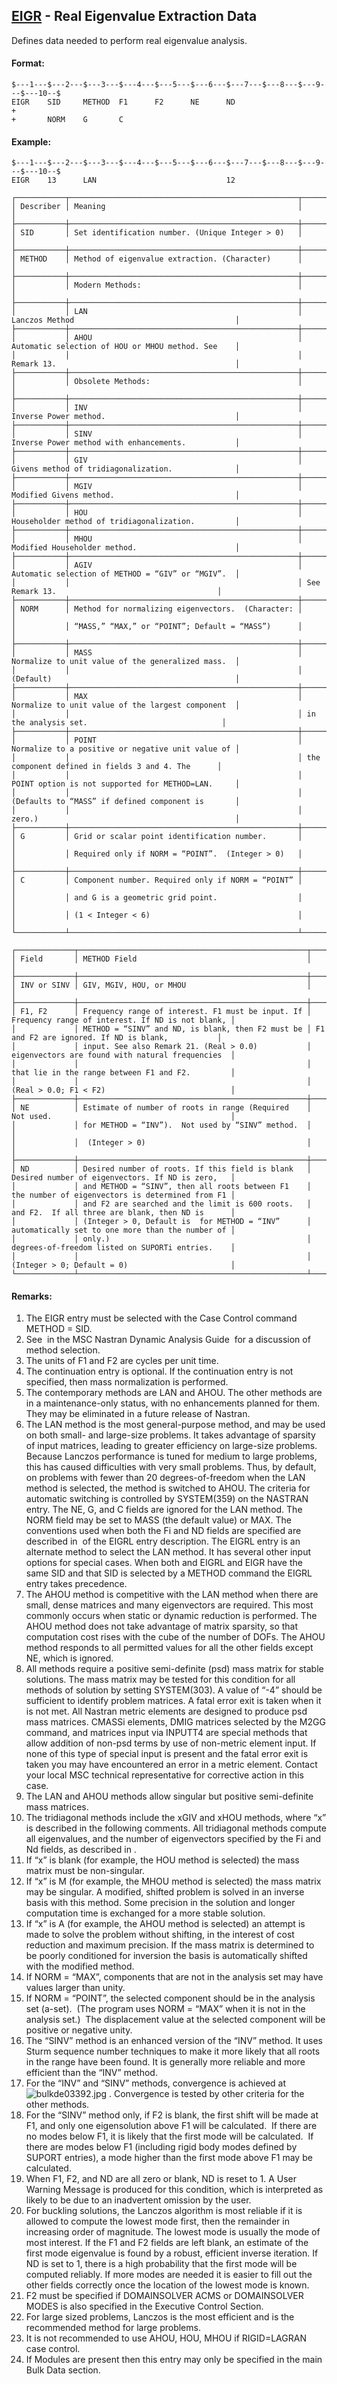 ## [EIGR](https://help.hexagonmi.com/bundle/MSC_Nastran_2022.4/page/Nastran_Combined_Book/qrg/bulkde/TOC.EIGR.xhtml) - Real Eigenvalue Extraction Data

Defines data needed to perform real eigenvalue analysis.

#### Format:

```nastran
$---1---$---2---$---3---$---4---$---5---$---6---$---7---$---8---$---9---$---10--$
EIGR    SID     METHOD  F1      F2      NE      ND                      +       
+       NORM    G       C                                                       
```

#### Example:

```nastran
$---1---$---2---$---3---$---4---$---5---$---6---$---7---$---8---$---9---$---10--$
EIGR    13      LAN                             12                              
```

```text
┌───────────┬───────────────────────────────────────────────────┬───────────────────────────────────────────────────┐
│ Describer │ Meaning                                           │                                                   │
├───────────┼───────────────────────────────────────────────────┼───────────────────────────────────────────────────┤
│ SID       │ Set identification number. (Unique Integer > 0)   │                                                   │
├───────────┼───────────────────────────────────────────────────┼───────────────────────────────────────────────────┤
│ METHOD    │ Method of eigenvalue extraction. (Character)      │                                                   │
├───────────┼───────────────────────────────────────────────────┼───────────────────────────────────────────────────┤
│           │ Modern Methods:                                   │                                                   │
├───────────┼───────────────────────────────────────────────────┼───────────────────────────────────────────────────┤
│           │ LAN                                               │ Lanczos Method                                    │
├───────────┼───────────────────────────────────────────────────┼───────────────────────────────────────────────────┤
│           │ AHOU                                              │ Automatic selection of HOU or MHOU method. See    │
│           │                                                   │ Remark 13.                                        │
├───────────┼───────────────────────────────────────────────────┼───────────────────────────────────────────────────┤
│           │ Obsolete Methods:                                 │                                                   │
├───────────┼───────────────────────────────────────────────────┼───────────────────────────────────────────────────┤
│           │ INV                                               │ Inverse Power method.                             │
├───────────┼───────────────────────────────────────────────────┼───────────────────────────────────────────────────┤
│           │ SINV                                              │ Inverse Power method with enhancements.           │
├───────────┼───────────────────────────────────────────────────┼───────────────────────────────────────────────────┤
│           │ GIV                                               │ Givens method of tridiagonalization.              │
├───────────┼───────────────────────────────────────────────────┼───────────────────────────────────────────────────┤
│           │ MGIV                                              │ Modified Givens method.                           │
├───────────┼───────────────────────────────────────────────────┼───────────────────────────────────────────────────┤
│           │ HOU                                               │ Householder method of tridiagonalization.         │
├───────────┼───────────────────────────────────────────────────┼───────────────────────────────────────────────────┤
│           │ MHOU                                              │ Modified Householder method.                      │
├───────────┼───────────────────────────────────────────────────┼───────────────────────────────────────────────────┤
│           │ AGIV                                              │ Automatic selection of METHOD = “GIV” or “MGIV”.  │
│           │                                                   │ See Remark 13.                                    │
├───────────┼───────────────────────────────────────────────────┼───────────────────────────────────────────────────┤
│ NORM      │ Method for normalizing eigenvectors.  (Character: │                                                   │
│           │ “MASS,” “MAX,” or “POINT”; Default = “MASS”)      │                                                   │
├───────────┼───────────────────────────────────────────────────┼───────────────────────────────────────────────────┤
│           │ MASS                                              │ Normalize to unit value of the generalized mass.  │
│           │                                                   │ (Default)                                         │
├───────────┼───────────────────────────────────────────────────┼───────────────────────────────────────────────────┤
│           │ MAX                                               │ Normalize to unit value of the largest component  │
│           │                                                   │ in the analysis set.                              │
├───────────┼───────────────────────────────────────────────────┼───────────────────────────────────────────────────┤
│           │ POINT                                             │ Normalize to a positive or negative unit value of │
│           │                                                   │ the component defined in fields 3 and 4. The      │
│           │                                                   │ POINT option is not supported for METHOD=LAN.     │
│           │                                                   │ (Defaults to “MASS” if defined component is       │
│           │                                                   │ zero.)                                            │
├───────────┼───────────────────────────────────────────────────┼───────────────────────────────────────────────────┤
│ G         │ Grid or scalar point identification number.       │                                                   │
│           │ Required only if NORM = “POINT”.  (Integer > 0)   │                                                   │
├───────────┼───────────────────────────────────────────────────┼───────────────────────────────────────────────────┤
│ C         │ Component number. Required only if NORM = “POINT” │                                                   │
│           │ and G is a geometric grid point.                  │                                                   │
│           │ (1 < Integer < 6)                                 │                                                   │
└───────────┴───────────────────────────────────────────────────┴───────────────────────────────────────────────────┘
```

```text
┌─────────────┬───────────────────────────────────────────────────┬──────────────────────────────────────────────────┐
│ Field       │ METHOD Field                                      │                                                  │
├─────────────┼───────────────────────────────────────────────────┼──────────────────────────────────────────────────┤
│ INV or SINV │ GIV, MGIV, HOU, or MHOU                           │                                                  │
├─────────────┼───────────────────────────────────────────────────┼──────────────────────────────────────────────────┤
│ F1, F2      │ Frequency range of interest. F1 must be input. If │ Frequency range of interest. If ND is not blank, │
│             │ METHOD = “SINV” and ND, is blank, then F2 must be │ F1 and F2 are ignored. If ND is blank,           │
│             │ input. See also Remark 21. (Real > 0.0)           │ eigenvectors are found with natural frequencies  │
│             │                                                   │ that lie in the range between F1 and F2.         │
│             │                                                   │ (Real > 0.0; F1 < F2)                            │
├─────────────┼───────────────────────────────────────────────────┼──────────────────────────────────────────────────┤
│ NE          │ Estimate of number of roots in range (Required    │ Not used.                                        │
│             │ for METHOD = “INV”).  Not used by “SINV” method.  │                                                  │
│             │  (Integer > 0)                                    │                                                  │
├─────────────┼───────────────────────────────────────────────────┼──────────────────────────────────────────────────┤
│ ND          │ Desired number of roots. If this field is blank   │ Desired number of eigenvectors. If ND is zero,   │
│             │ and METHOD = “SINV”, then all roots between F1    │ the number of eigenvectors is determined from F1 │
│             │ and F2 are searched and the limit is 600 roots.   │ and F2.  If all three are blank, then ND is      │
│             │ (Integer > 0, Default is  for METHOD = “INV”      │ automatically set to one more than the number of │
│             │ only.)                                            │ degrees-of-freedom listed on SUPORTi entries.    │
│             │                                                   │ (Integer > 0; Default = 0)                       │
└─────────────┴───────────────────────────────────────────────────┴──────────────────────────────────────────────────┘
```

#### Remarks:

1. The EIGR entry must be selected with the Case Control command METHOD = SID.
2. See   in the  MSC Nastran Dynamic Analysis Guide  for a discussion of method selection.
3. The units of F1 and F2 are cycles per unit time.
4. The continuation entry is optional. If the continuation entry is not specified, then mass normalization is performed.
5. The contemporary methods are LAN and AHOU. The other methods are in a maintenance-only status, with no enhancements planned for them. They may be eliminated in a future release of Nastran.
6. The LAN method is the most general-purpose method, and may be used on both small- and large-size problems. It takes advantage of sparsity of input matrices, leading to greater efficiency on large-size problems. Because Lanczos performance is tuned for medium to large problems, this has caused difficulties with very small problems. Thus, by default, on problems with fewer than 20 degrees-of-freedom when the LAN method is selected, the method is switched to AHOU. The criteria for automatic switching is controlled by SYSTEM(359) on the NASTRAN entry. The NE, G, and C fields are ignored for the LAN method. The NORM field may be set to MASS (the default value) or MAX. The conventions used when both the Fi and ND fields are specified are described in   of the EIGRL entry description. The EIGRL entry is an alternate method to select the LAN method. It has several other input options for special cases. When both and EIGRL and EIGR have the same SID and that SID is selected by a METHOD command the EIGRL entry takes precedence.
7. The AHOU method is competitive with the LAN method when there are small, dense matrices and many eigenvectors are required. This most commonly occurs when static or dynamic reduction is performed. The AHOU method does not take advantage of matrix sparsity, so that computation cost rises with the cube of the number of DOFs. The AHOU method responds to all permitted values for all the other fields except NE, which is ignored.
8. All methods require a positive semi-definite (psd) mass matrix for stable solutions. The mass matrix may be tested for this condition for all methods of solution by setting SYSTEM(303). A value of “-4” should be sufficient to identify problem matrices. A fatal error exit is taken when it is not met. All Nastran metric elements are designed to produce psd mass matrices. CMASSi elements, DMIG matrices selected by the M2GG command, and matrices input via INPUTT4 are special methods that allow addition of non-psd terms by use of non-metric element input. If none of this type of special input is present and the fatal error exit is taken you may have encountered an error in a metric element. Contact your local MSC technical representative for corrective action in this case.
9. The LAN and AHOU methods allow singular but positive semi-definite mass matrices.
10. The tridiagonal methods include the xGIV and xHOU methods, where “x” is described in the following comments. All tridiagonal methods compute all eigenvalues, and the number of eigenvectors specified by the Fi and Nd fields, as described in  .
11. If “x” is blank (for example, the HOU method is selected) the mass matrix must be non-singular.
12. If “x” is M (for example, the MHOU method is selected) the mass matrix may be singular. A modified, shifted problem is solved in an inverse basis with this method. Some precision in the solution and longer computation time is exchanged for a more stable solution.
13. If “x” is A (for example, the AHOU method is selected) an attempt is made to solve the problem without shifting, in the interest of cost reduction and maximum precision. If the mass matrix is determined to be poorly conditioned for inversion the basis is automatically shifted with the modified method.
14. If NORM = “MAX”, components that are not in the analysis set may have values larger than unity.
15. If NORM = “POINT”, the selected component should be in the analysis set (a-set).  (The program uses NORM = “MAX” when it is not in the analysis set.)  The displacement value at the selected component will be positive or negative unity.
16. The “SINV” method is an enhanced version of the “INV” method. It uses Sturm sequence number techniques to make it more likely that all roots in the range have been found. It is generally more reliable and more efficient than the “INV” method.
17. For the “INV” and “SINV” methods, convergence is achieved at  ![bulkde03392.jpg](https://help-be.hexagonmi.com/bundle/MSC_Nastran_2022.4/page/Nastran_Combined_Book/qrg/bulkde/../../../assets/bulkde03392.jpg?_LANG=enus) . Convergence is tested by other criteria for the other methods.
18. For the “SINV” method only, if F2 is blank, the first shift will be made at F1, and only one eigensolution above F1 will be calculated.  If there are no modes below F1, it is likely that the first mode will be calculated.  If there are modes below F1 (including rigid body modes defined by SUPORT entries), a mode higher than the first mode above F1 may be calculated.
19. When F1, F2, and ND are all zero or blank, ND is reset to 1. A User Warning Message is produced for this condition, which is interpreted as likely to be due to an inadvertent omission by the user.
20. For buckling solutions, the Lanczos algorithm is most reliable if it is allowed to compute the lowest mode first, then the remainder in increasing order of magnitude. The lowest mode is usually the mode of most interest. If the F1 and F2 fields are left blank, an estimate of the first mode eigenvalue is found by a robust, efficient inverse iteration. If ND is set to 1, there is a high probability that the first mode will be computed reliably. If more modes are needed it is easier to fill out the other fields correctly once the location of the lowest mode is known.
21. F2 must be specified if DOMAINSOLVER ACMS or DOMAINSOLVER MODES is also specified in the Executive Control Section.
22. For large sized problems, Lanczos is the most efficient and is the recommended method for large problems.
23. It is not recommended to use AHOU, HOU, MHOU if RIGID=LAGRAN case control.
24. If Modules are present then this entry may only be specified in the main Bulk Data section.
